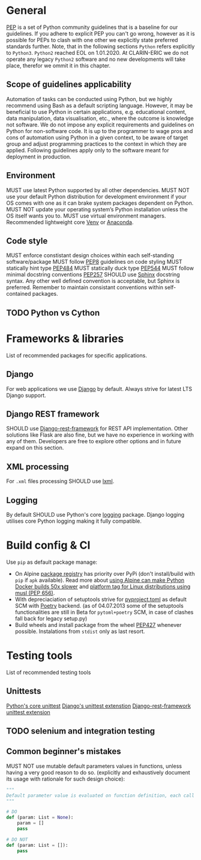 # General

[PEP](https://www.python.org/dev/peps/) is a set of Python community guidelines that is a baseline for our guidelines. If you adhere to explicit PEP you can't go wrong, however as it is possible for PEPs to clash with one other we explicitly state preferred standards further. Note, that in the following sections `Python` refers explicitly to `Python3`. `Python2` reached EOL on 1.01.2020. At CLARIN-ERIC we do not operate any legacy `Python2` software and no new developments will take place, therefor we ommit it in this chapter.

## Scope of guidelines applicability

Automation of tasks can be conducted using Python, but we highly recommend using Bash as a default scripting language. However, it may be beneficial to use Python in certain applications, e.g. educational content, data manipulation, data visualisation, etc., where the outcome is knowledge not software. We do not impose any explicit requirements and guidelines on Python for non-software code. It is up to the programmer to wage pros and cons of automation using Python in a given context, to be aware of target group and adjust programming practices to the context in which they are applied. Following guidelines apply only to the software meant for deployment in production.

## Environment

MUST use latest Python supported by all other dependencies.
MUST NOT use your default Python distribution for development environment if your OS comes with one as it can brake system packages dependent on Python.
MUST NOT update your operating system’s Python installation unless the OS itself wants you to.
MUST use virtual environment managers. Recommended lightweight core [Venv](https://docs.python.org/3/library/venv.html) or [Anaconda](https://www.anaconda.com/).

## Code style

MUST enforce constistant design choices within each self-standing software/package
MUST follow [PEP8](https://peps.python.org/pep-0008/) guidelines on code styling
MUST statically hint type [PEP484](https://peps.python.org/pep-0484/)
MUST statically duck type [PEP544](https://peps.python.org/pep-0544/)
MUST follow minimal docstring conventions [PEP257](https://peps.python.org/pep-0257/)
SHOULD use [Sphinx](https://sphinx-rtd-tutorial.readthedocs.io/en/latest/docstrings.html) docstring syntax. Any other well defined convention is acceptable, but Sphinx is preferred. Remember to maintain consistant conventions within self-contained packages.

## TODO Python vs Cython

# Frameworks & libraries

List of recommended packages for specific applications.

## Django

For web applications we use [Django](https://docs.djangoproject.com/) by default. Always strive for latest LTS Django support.

## Django REST framework

SHOULD use [Django-rest-framework](https://www.django-rest-framework.org/) for REST API implementation. Other solutions like Flask are also fine, but we have no experience in working with any of them. Developers are free to explore other options and in future expand on this section.

## XML processing

For `.xml` files processing SHOULD use [lxml](https://lxml.de/).

## Logging

By default SHOULD use Python's core [logging](https://docs.python.org/3/library/logging.html) package. Django logging utilises core Python logging making it fully compatible.

# Build config & CI

Use `pip` as default package manage:
* On Alpine [package registry](https://pkgs.alpinelinux.org/packages) has priority over PyPi (don't install/build with `pip` if `apk` available). Read more about [using Alpine can make Python Docker builds 50x slower](https://pythonspeed.com/articles/alpine-docker-python/) and [platform tag for Linux distributions using musl (PEP 656)](https://peps.python.org/pep-0656/).
* With depreciaciation of setuptools strive for [pyproject.toml](https://pip.pypa.io/en/stable/reference/build-system/pyproject-toml/) as default SCM with [Poetry](https://python-poetry.org/) backend. (as of 04.07.2013 some of the setuptools functionalities are still in Beta for `pytoml+poetry` SCM, in case of clashes fall back for legacy setup.py)
* Build wheels and install package from the wheel [PEP427](https://peps.python.org/pep-0427/) whenever possible. Instalations from `stdist` only as last resort.


# Testing tools

List of recommended testing tools

## Unittests

[Python's core unittest](https://docs.python.org/3/library/unittest.html)
[Django's unittest extenstion](https://docs.djangoproject.com/en/4.2/topics/testing/overview/)
[Django-rest-framework unittest extension](https://www.django-rest-framework.org/api-guide/testing/)

## TODO selenium and integration testing

## Common beginner's mistakes

MUST NOT use mutable default parameters values in functions, unless having a very good reason to do so. (explicitly and exhaustively document its usage with rationale for such design choice):

```Python
"""
Default parameter value is evaluated on function definition, each call to function mutating the parameter will mutate the default value. Read more: https://docs.python-guide.org/writing/gotchas/.
"""

# DO
def (param: List = None):
    param = []
    pass

# DO NOT
def (param: List = []):
    pass
```

